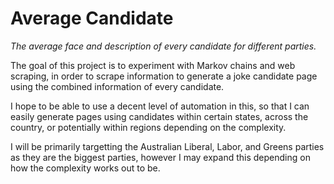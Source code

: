 # Average Candidate

*The average face and description of every candidate for different parties.*

The goal of this project is to experiment with Markov chains and web scraping, in order to scrape information to generate a joke candidate page using the combined information of every candidate.

I hope to be able to use a decent level of automation in this, so that I can easily generate pages using candidates within certain states, across the country, or potentially within regions depending on the complexity.

I will be primarily targetting the Australian Liberal, Labor, and Greens parties as they are the biggest parties, however I may expand this depending on how the complexity works out to be.
